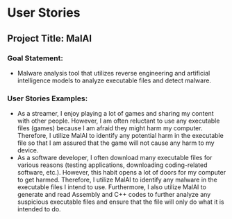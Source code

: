 # User Stories


## **Project Title:** MalAI


### **Goal Statement:**

- Malware analysis tool that utilizes reverse engineering and artificial intelligence models to analyze executable files and detect malware.


### **User Stories Examples:**

- As a streamer, I enjoy playing a lot of games and sharing my content with other people. However, I am often reluctant to use any executable files (games) because I am afraid they might harm my computer. Therefore, I utilize MalAI to identify any potential harm in the executable file so that I am assured that the game will not cause any harm to my device.
- As a software developer, I often download many executable files for various reasons (testing applications, downloading coding-related software, etc.). However, this habit opens a lot of doors for my computer to get harmed. Therefore, I utilize MalAI to identify any malware in the executable files I intend to use. Furthermore, I also utilize MalAI to generate and read Assembly and C++ codes to further analyze any suspicious executable files and ensure that the file will only do what it is intended to do.